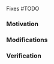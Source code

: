 <!-- markdownlint-disable MD041 -->

<!--

### Before you open your PR

- Run `make pre-commit -B` to fix codegen and lint problems (build will fail).
- [Signed-off your commits](https://github.com/apps/dco/) (otherwise the DCO check will fail).
- Used [a conventional commit message](https://www.conventionalcommits.org/en/v1.0.0/).

### When you open your PR

- PR title format should also conform to [conventional commits](https://www.conventionalcommits.org/en/v1.0.0/).
- "Fixes #" is in both the PR title (for release notes) and this description (to automatically link and close the issue).
- Create the PR as draft.
- Once builds are green, mark your PR "Ready for review".

When changes are requested, please address them and then dismiss the review to get it reviewed again.

-->

<!-- Does this PR fix an issue -->

Fixes #TODO

### Motivation

<!-- TODO: Say why you made your changes. -->

### Modifications

<!-- TODO: Say what changes you made. -->

<!-- TODO: Attach screenshots if you changed the UI. -->

### Verification

<!-- TODO: Say how you tested your changes. -->
